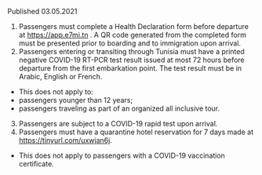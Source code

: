 Published 03.05.2021
1. Passengers must complete a Health Declaration form before departure at <a href="https://app.e7mi.tn">https://app.e7mi.tn</a> . A QR code generated from the completed form must be presented prior to boarding and to immigration upon arrival.
2. Passengers entering or transiting through Tunisia must have a printed negative COVID-19 RT-PCR test result issued at most 72 hours before departure from the first embarkation point. The test result must be in Arabic, English or French.
- This does not apply to:
- passengers younger than 12 years;
- passengers traveling as part of an organized all inclusive tour.
3. Passengers are subject to a COVID-19 rapid test upon arrival.
4. Passengers must have a quarantine hotel reservation for 7 days made at <a href="https://tinyurl.com/uxwjan6j">https://tinyurl.com/uxwjan6j</a>.
- This does not apply to passengers with a COVID-19 vaccination certificate.

